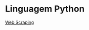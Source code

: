 # Linguagem Python

[Web Scraping]


[Web Scraping]: https://github.com/the-physicist/estudos-programacao/tree/main/python/web-scraping
